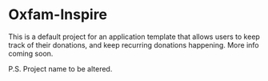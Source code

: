 # Oxfam-Inspire
This is a default project for an application template that allows users to keep track of their donations, and keep recurring donations
happening. More info coming soon.

P.S. Project name to be altered.
